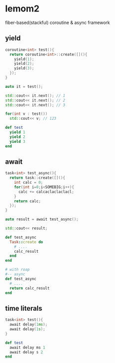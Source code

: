 # lemom2

fiber-based(stackful) coroutine & async framework

yield
----
```cpp
coroutine<int> test(){
  return coroutine<int>::create([](){
    yield(1);
    yield(2);
    yield(3);
  });
}

auto it = test();

std::cout<< it.next(); // 1
std::cout<< it.next(); // 2
std::cout<< it.next(); // 3
```
```cpp
for(int v : test())
  std::cout<< v; // 123
```

```rb
def test
  yield 1
  yield 2
  yield 3
end
```

await
----
```cpp
task<int> test_async(){
  return task::create([](){
    int calc = 0;
    for(int i=0;i<SOMEBIG;i++){
      calc += calcaclaclaclacl;
    }
    return calc;
  });
}

auto result = await test_async();

std::cout<< result;
```
```rb
def test_async
  Task::create do
    # ....
    calc_result
  end
end
```
```rb
# with roap
#-- async
def test_async
  # ....
  return calc_result
end
```

time literals
----
```cpp
task<int> test(){
  await delay(1ms);
  await delay(1s);
}
```
```rb
def test
  await delay ms 1
  await delay s 2
end
```
